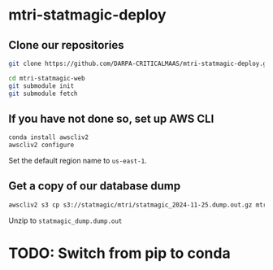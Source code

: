 # mtri-statmagic-deploy

## Clone our repositories

```bash
git clone https://github.com/DARPA-CRITICALMAAS/mtri-statmagic-deploy.git
```

```bash
cd mtri-statmagic-web
git submodule init
git submodule fetch
```

## If you have not done so, set up AWS CLI
```bash
conda install awscliv2
awscliv2 configure
```

Set the default region name to `us-east-1`. 
## Get a copy of our database dump
```bash
awscliv2 s3 cp s3://statmagic/mtri/statmagic_2024-11-25.dump.out.gz mtri-statmagic-deploy/statmagic_dump.dump.out.gz
```

Unzip to `statmagic_dump.dump.out`

# TODO: Switch from pip to conda
